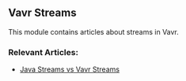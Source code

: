 ## Vavr Streams

This module contains articles about streams in Vavr.

### Relevant Articles:

- [Java Streams vs Vavr Streams](https://www.surya.com/vavr-java-streams)

